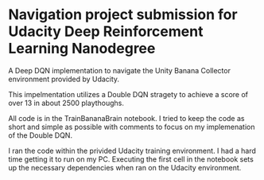 #  Navigation project submission for Udacity Deep Reinforcement Learning Nanodegree

A Deep DQN implementation to navigate the Unity Banana Collector environment provided by Udacity.

This impelmentation utilizes a Double DQN stragety to achieve a score of over 13 in about 2500 playthoughs.

All code is in the TrainBananaBrain notebook.  I tried to keep the code as short and simple as possible with comments to focus on my implemenation of the Double DQN.

I ran the code within the privided Udacity training environment.  I had a hard time getting it to run on my PC.  Executing the first cell in the notebook sets up the necessary dependencies when ran on the Udacity environment.
